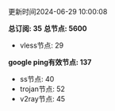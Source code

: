 更新时间2024-06-29 10:00:08

**总订阅: 35**
**总节点: 5600**
- vless节点: 29

**google ping有效节点: 137**
- ss节点: 40
- trojan节点: 52
- v2ray节点: 45
